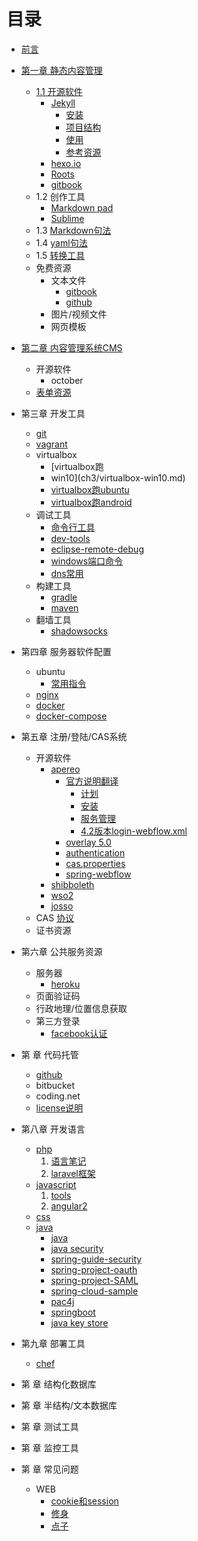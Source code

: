 # 目录

* [前言](README.md)
* [第一章  静态内容管理](ch1.md)
   * [1.1 开源软件](ch1/static-content-management.md)
       * [Jekyll](ch1/jekyll.md)
          * [安装](ch1/jekyll-install.md)
          * [项目结构](ch1/jekyll-structure.md)
          * [使用](ch1/jekyll-command.md)
          * [参考资源](ch1/jekyll-resource.md)
       * [hexo.io](ch1/hexo.md)
       * [Roots](ch1/roots.md)
       * [gitbook](ch1/gitbook.md)
   * 1.2 创作工具
      * [Markdown pad](ch1/markdownpad.md)
      * [Sublime](ch1/sublime.md)
   * 1.3 [Markdown句法](ch1/markdown-syntax.md)
   * 1.4 [yaml句法](ch1/yaml-syntax.md)
   * 1.5 [转换工具](ch1/pandoc.md)
   * 免费资源
       * 文本文件
          * [gitbook](ch2/gitbook.md)
          * [github](ch2/github.md)
       * 图片/视频文件
       * 网页模板
* [第二章 内容管理系统CMS](ch2.md)
   * 开源软件
      * october
   * [表单资源](ch2/form-test.md) 
* 第三章 开发工具
   * [git](ch3/git-command.md)
   * [vagrant](ch3/vagrant.md)
   * virtualbox
      * [virtualbox跑
      * win10](ch3/virtualbox-win10.md)
      * [virtualbox跑ubuntu](ch3/virtualbox-ubuntu.md)
      * [virtualbox跑android](ch3/virtualbox-android.md)
   * 调试工具
      * [命令行工具](ch3/command-line.md)
      * [dev-tools](ch3/chrome-dev-tools.md)
      * [eclipse-remote-debug](ch3/eclipse-remote-debug.md)
      * [windows端口命令](ch3/windows-command.md)
      * [dns常用](ch3/dns)
   * 构建工具
     * [gradle](ch3/build-gradle.md)
     * [maven](ch3/build-maven.md)
   * 翻墙工具
     * [shadowsocks](ch3/shadowsocks.md)
* 第四章 服务器软件配置
   * ubuntu
     * [常用指令](ch4/ubuntu-command.md)
   * [nginx](ch4/nginx.md)
   * [docker](ch4/ubuntu-docker.md)
   * [docker-compose](ch4/docker-compose.md)
* 第五章 注册/登陆/CAS系统
   * 开源软件
      * [apereo](https://github.com/apereo/cas)
        * [官方说明翻译](https://apereo.github.io/cas/development/index.html)
          * [计划](ch5/apereo-planning.md)
          * [安装](ch5/apereo-installation.md)
          * [服务管理](ch5/apereo-service-management.md)
          * [4.2版本login-webflow.xml](ch5/apereo-4.2-default.md)
        * [overlay 5.0](ch5/apereo-overlay-v5.md)
        * [authentication](ch5/apereo-authentication.md)
        * [cas.properties](ch5/apereo-cas-properties.md)
        * [spring-webflow](ch5/apereo-spring-webflow.md)
      * [shibboleth](ch5/shibboleth.md)
      * [wso2](https://github.com/wso2/product-is)
      * [josso](http://www.josso.org/)
   *  CAS [协议](https://apereo.github.io/cas/4.2.x/protocol/CAS-Protocol-Specification.html)
   * 证书资源
* 第六章 公共服务资源
   * 服务器
     * [heroku](ch6/heroku.md)
   * 页面验证码
   * 行政地理/位置信息获取
   * 第三方登录
     * [facebook认证](ch6/facebook.md)
* 第 章 代码托管
   * [github](ch7/github.md)
   * bitbucket
   * coding.net
   * [license说明](ch7/license.md)
* 第八章 开发语言
   * [php](ch8/php.md)
       1. [语言笔记](ch8/lang-php.md)
       2. [laravel框架](ch8/laravel.md)
   * [javascript](ch8/javascript.md)
     1. [tools](ch8/javascript-tools.md)
     2. [angular2](ch8/javascript-angular2.md)
   * [css](ch8/css.md)
   * [java](ch8/java-summary.md)
     * [java](ch8/java.md)
     * [java security](ch8/java-security.md)
     * [spring-guide-security](ch8/spring-guide-security.md)
     * [spring-project-oauth](ch8/spring-project-oauth.md)
     * [spring-project-SAML](ch8/spring-project-saml.md)
     * [spring-cloud-sample](ch8/configserver.md)
     * [pac4j](ch8/java-pac4j-sb-security.md)
     * [springboot](ch8/springboot.md)
     * [java key store](ch5/apereo-overlay-v5.md)
* 第九章 部署工具
   * [chef](ch9/chef.md)
* 第 章 结构化数据库
* 第 章 半结构/文本数据库
* 第 章 测试工具

* 第 章 监控工具
* 第 章 常见问题
   * WEB
      * [cookie和session](ch99/cookie-session.md)
      * [修身](ch99/lofty)
      * [点子](ch99/idea.md)
        


